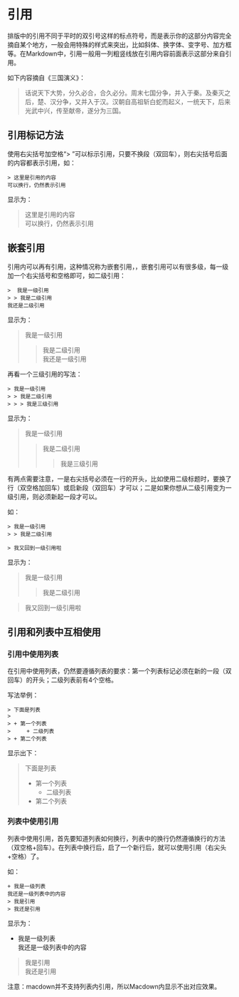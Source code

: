 # 引用
排版中的引用不同于平时的双引号这样的标点符号，而是表示你的这部分内容完全摘自某个地方，一般会用特殊的样式来突出，比如斜体、换字体、变字号、加方框等。在Markdown中，引用一般用一列粗竖线放在引用内容前面表示这部分来自引用。

如下内容摘自《三国演义》：

> 话说天下大势，分久必合，合久必分。周末七国分争，并入于秦。及秦灭之后，楚、汉分争，又并入于汉。汉朝自高祖斩白蛇而起义，一统天下，后来光武中兴，传至献帝，遂分为三国。  

## 引用标记方法
使用右尖括号加空格“\> ”可以标示引用，只要不换段（双回车），则右尖括号后面的内容都表示引用，如：

    > 这里是引用的内容  
    可以换行，仍然表示引用

显示为：

> 这里是引用的内容  
可以换行，仍然表示引用

## 嵌套引用
引用内可以再有引用，这种情况称为嵌套引用，，嵌套引用可以有很多级，每一级加一个右尖括号和空格即可，如二级引用：

    >  我是一级引用
    > > 我是二级引用  
    我还是二级引用
    
显示为：

>  我是一级引用
> > 我是二级引用  
我还是一级引用

再看一个三级引用的写法：

    > 我是一级引用  
    > > 我是二级引用  
    > > > 我是三级引用
    
显示为：

> 我是一级引用  
> > 我是二级引用  
> > > 我是三级引用

有两点需要注意，一是右尖括号必须在一行的开头，比如使用二级标题时，要换了行（双空格加回车）或启新段（双回车）才可以；二是如果你想从二级引用变为一级引用，则必须新起一段才可以。

如：

    > 我是一级引用  
    > > 我是二级引用
    
    > 我又回到一级引用啦

显示为：

> 我是一级引用  
> > 我是二级引用
    
> 我又回到一级引用啦

## 引用和列表中互相使用
### 引用中使用列表
在引用中使用列表，仍然要遵循列表的要求：第一个列表标记必须在新的一段（双回车）的开头；二级列表前有4个空格。

写法举例：

    > 下面是列表  
    > 
    > + 第一个列表  
    >     + 二级列表
    > + 第二个列表

显示出下：

> 下面是列表  
> 
> + 第一个列表  
>     + 二级列表
> + 第二个列表
 
### 列表中使用引用
列表中使用引用，首先要知道列表如何换行，列表中的换行仍然遵循换行的方法（双空格+回车）。在列表中换行后，启了一个新行后，就可以使用引用（右尖头+空格）了。

如：

    + 我是一级列表  
    我还是一级列表中的内容  
    > 我是引用
    > 我还是引用

显示为：

+ 我是一级列表  
我还是一级列表中的内容  
> 我是引用  
> 我还是引用

注意：macdown并不支持列表内引用，所以Macdown内显示不出对应效果。